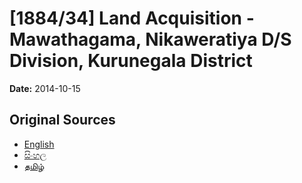 # [1884/34] Land Acquisition - Mawathagama, Nikaweratiya D/S Division, Kurunegala District

**Date:** 2014-10-15

## Original Sources

- [English](https://documents.gov.lk/view/extra-gazettes/2014/10/1884-34_E.pdf)
- [සිංහල](https://documents.gov.lk/view/extra-gazettes/2014/10/1884-34_S.pdf)
- [தமிழ்](https://documents.gov.lk/view/extra-gazettes/2014/10/1884-34_T.pdf)
